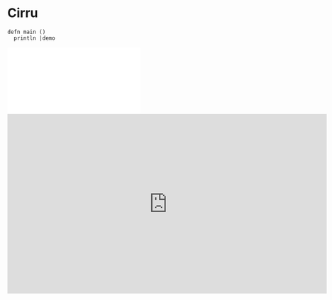 # Cirru

```cirru
defn main ()
  println |demo
```

<div>
  <iframe src="//player.bilibili.com/player.html?aid=803359013&bvid=BV1Ky4y137g4&cid=346286103&page=1" scrolling="no" border="0" frameborder="no" framespacing="0" allowfullscreen="true"> </iframe>
</div>

<div>
  <iframe width="720" height="405" frameborder="0" src="https://www.ixigua.com/iframe/7075579723996201508?autoplay=0" referrerpolicy="unsafe-url" allowfullscreen></iframe>
</div>
